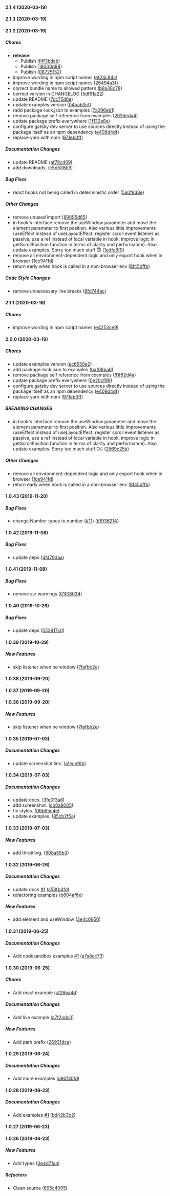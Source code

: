 #### 2.1.4 (2020-03-19)

#### 2.1.3 (2020-03-19)

#### 2.1.2 (2020-03-19)

##### Chores

* **release:**
  *  Publish ([f4f3bdab](https://github.com/n8tb1t/use-scroll-position/commit/f4f3bdab674127c40f885b4b368d48160cdf198b))
  *  Publish ([18000d98](https://github.com/n8tb1t/use-scroll-position/commit/18000d98a2a7e00050ff2ec7507f5cf808a54882))
  *  Publish ([08725152](https://github.com/n8tb1t/use-scroll-position/commit/08725152f2740215d80f802e928c6c2489d34e17))
*  improve wording in npm script names ([ef24c94c](https://github.com/n8tb1t/use-scroll-position/commit/ef24c94c5ce0477beb7e2e01c91e51e46db0c114))
*  improve wording in npm script names ([26494a3f](https://github.com/n8tb1t/use-scroll-position/commit/26494a3f7902e86a10715e8f4028711baaee2d12))
*  correct bundle name to allowed pattern ([b8a38c78](https://github.com/n8tb1t/use-scroll-position/commit/b8a38c7843f7e5dfd5c7c6f3cec5f0fa5269c7db))
*  correct version in CHANGELOG ([5df61a22](https://github.com/n8tb1t/use-scroll-position/commit/5df61a2222b7bb65fd23ab60f8addef912e1d416))
*  update README ([7dc75d8e](https://github.com/n8tb1t/use-scroll-position/commit/7dc75d8ef3e1d6cf401a9fd1c6f9e863865a6013))
*  update examples version ([04bab0cf](https://github.com/n8tb1t/use-scroll-position/commit/04bab0cf7ff40b4c8ed2673e2c0a218bf7125045))
*  radd package-lock.json to examples ([7a296eb1](https://github.com/n8tb1t/use-scroll-position/commit/7a296eb1b0a3bb86651b8921ea7c686ef10e2e61))
*  remove package self reference from examples ([263deda4](https://github.com/n8tb1t/use-scroll-position/commit/263deda444c90b263b028b045916f536929c757e))
*  update package prefix everywhere ([1f132a8e](https://github.com/n8tb1t/use-scroll-position/commit/1f132a8ec16259f87b8449b65c027a6ba48f3544))
*  configure gatsby dev server to use sources directly instead of using the package itself as an npm dependency ([e409d4df](https://github.com/n8tb1t/use-scroll-position/commit/e409d4df7e2764428ecb4a9750da9e2f3eff33ea))
*  replace yarn with npm ([971eb0ff](https://github.com/n8tb1t/use-scroll-position/commit/971eb0ff5576b3555f4c574b39c024de8f39d035))

##### Documentation Changes

*  update README ([af78cd69](https://github.com/n8tb1t/use-scroll-position/commit/af78cd69ab31c09b40327755efd127371559b5fd))
*  add downloads. ([c5d538b9](https://github.com/n8tb1t/use-scroll-position/commit/c5d538b981d9521fefd86c37c0024a7a8c17f7b2))

##### Bug Fixes

*  react hooks not being called in deterministic order ([5a0f8d8e](https://github.com/n8tb1t/use-scroll-position/commit/5a0f8d8e7ebbbf02c4842aca3d89d77c19b0887d))

##### Other Changes

*  remove unused import ([89895d65](https://github.com/n8tb1t/use-scroll-position/commit/89895d65dd77ce891164073afccc0efc5d004010))
*  in hook's interface remove the useWindow parameter and move the element parameter to first position. Also various little improvements (useEffect instead of useLayoutEffect, register scroll event listener as passive, use a ref instead of local variable in hook, improve logic in getScrollPosition function in terms of clarity and performance). Also update examples. Sorry too much stuff 😇 ([1edfe6f9](https://github.com/n8tb1t/use-scroll-position/commit/1edfe6f929e006944cba9a9ec769dc4067a6e19b))
*  remove all environment-dependent logic and only export hook when in browser ([1ce941fd](https://github.com/n8tb1t/use-scroll-position/commit/1ce941fd633067613764cbc627b3a94d176b757d))
*  return early when hook is called in a non-browser env ([8f45dffb](https://github.com/n8tb1t/use-scroll-position/commit/8f45dffb1143d552fe41b65a4abd74fee874a613))

##### Code Style Changes

*  remove unnecessary line breaks ([9fd744ac](https://github.com/n8tb1t/use-scroll-position/commit/9fd744aca07ce261185c47b527201356a7930d5a))

#### 2.1.1 (2020-03-19)

##### Chores

*  improve wording in npm script names ([e4253ce9](https://github.com/n8tb1t/use-scroll-position/commit/e4253ce96a576a0b9ff8d482421f4f9f21b7d23b))

#### 2.0.0 (2020-03-19)

##### Chores

*  update examples version ([ec6550e2](https://github.com/n8tb1t/use-scroll-position/commit/ec6550e2650bdfc028a589d24eb9c2230c5aac9c))
*  add package-lock.json to examples ([baf68ba6](https://github.com/n8tb1t/use-scroll-position/commit/baf68ba6f9fae6f49bc42c7c376ef564c4ad85b3))
*  remove package self reference from examples ([81f82d4a](https://github.com/n8tb1t/use-scroll-position/commit/81f82d4ae30227e278ea1f11960ee0e233b5cfe6))
*  update package prefix everywhere ([0e20cf99](https://github.com/n8tb1t/use-scroll-position/commit/0e20cf99df25f1352461ec31823a94d86c8c3875))
*  configure gatsby dev server to use sources directly instead of using the package itself as an npm dependency ([e409d4df](https://github.com/n8tb1t/use-scroll-position/commit/e409d4df7e2764428ecb4a9750da9e2f3eff33ea))
*  replace yarn with npm ([971eb0ff](https://github.com/n8tb1t/use-scroll-position/commit/971eb0ff5576b3555f4c574b39c024de8f39d035))

##### BREAKING CHANGES

*  in hook's interface remove the useWindow parameter and move the element parameter to first position. Also various little improvements (useEffect instead of useLayoutEffect, register scroll event listener as passive, use a ref instead of local variable in hook, improve logic in getScrollPosition function in terms of clarity and performance). Also update examples. Sorry too much stuff O:) ([2569c25b](https://github.com/n8tb1t/use-scroll-position/commit/2569c25bf59e82ec8393138183add67ebd776bfd))

##### Other Changes

*  remove all environment-dependent logic and only export hook when in browser ([1ce941fd](https://github.com/n8tb1t/use-scroll-position/commit/1ce941fd633067613764cbc627b3a94d176b757d))
*  return early when hook is called in a non-browser env ([8f45dffb](https://github.com/n8tb1t/use-scroll-position/commit/8f45dffb1143d552fe41b65a4abd74fee874a613))

#### 1.0.43 (2019-11-20)

##### Bug Fixes

*  change Number types to number ([#11](https://github.com/n8tb1t/use-scroll-position/pull/11)) ([b1936214](https://github.com/n8tb1t/use-scroll-position/commit/b1936214ebb4e0dddb6209b8b9dc930eb9d35394))

#### 1.0.42 (2019-11-08)

##### Bug Fixes

*  update deps ([4f4793aa](https://github.com/n8tb1t/use-scroll-position/commit/4f4793aa049d465c93e40da92b1e3b71dbdc497f))

#### 1.0.41 (2019-11-08)

##### Bug Fixes

*  remove ssr warnings ([01f08034](https://github.com/n8tb1t/use-scroll-position/commit/01f0803483f1847712df48f0bde55753908f8df2))

#### 1.0.40 (2019-10-29)

##### Bug Fixes

*  update deps ([052917c0](https://github.com/n8tb1t/use-scroll-position/commit/052917c0ce2a8b4cd6a349772f68a1d724c642dc))

#### 1.0.39 (2019-10-29)

##### New Features

*  skip listener when no window ([7fafbb2e](https://github.com/n8tb1t/use-scroll-position/commit/7fafbb2e7638f41c340a979a53a0605718413e09))

#### 1.0.38 (2019-09-20)

#### 1.0.37 (2019-09-20)

#### 1.0.36 (2019-09-20)

##### New Features

*  skip listener when no window ([7fafbb2e](https://github.com/n8tb1t/use-scroll-position/commit/7fafbb2e7638f41c340a979a53a0605718413e09))

#### 1.0.35 (2019-07-03)

##### Documentation Changes

*  update screenshot link. ([a1ecef6b](https://github.com/n8tb1t/use-scroll-position/commit/a1ecef6b583546543b9041f0ad77121a4a501f17))

#### 1.0.34 (2019-07-03)

##### Documentation Changes

*  update docs. ([3fe0f3a8](https://github.com/n8tb1t/use-scroll-position/commit/3fe0f3a844cc1bb8b318187ad00151289214b51f))
*  add screenshot. ([cb0a9005](https://github.com/n8tb1t/use-scroll-position/commit/cb0a90056fcdb1e4cb2529ea6001c00610d6ef6a))
*  fix styles. ([06b65c4e](https://github.com/n8tb1t/use-scroll-position/commit/06b65c4e1f0150e7807fa9bd54013cdcc21f7fa5))
*  update examples. ([85cb2f5a](https://github.com/n8tb1t/use-scroll-position/commit/85cb2f5ae29dc4dd57f759044c5e36569e8faa7c))

#### 1.0.33 (2019-07-03)

##### New Features

*  add throttling. ([908a59b3](https://github.com/n8tb1t/use-scroll-position/commit/908a59b3ffbdc02a2e01e8cb1e4d77eab5cacffe))

#### 1.0.32 (2019-06-26)

##### Documentation Changes

*  update docs [#1](https://github.com/n8tb1t/use-scroll-position/pull/1) ([a58fb4fd](https://github.com/n8tb1t/use-scroll-position/commit/a58fb4fdf6c0eeefdac757899c2e2d78775823e6))
*  refactoring examples ([b804af6e](https://github.com/n8tb1t/use-scroll-position/commit/b804af6e5f3b94c7cd1b59864c4b85dc527a1866))

##### New Features

*  add element and useWindow ([3e4c0950](https://github.com/n8tb1t/use-scroll-position/commit/3e4c0950e98bcf96f2b0dcba402ba16439d702ad))

#### 1.0.31 (2019-06-25)

##### Documentation Changes

*  Add codesandbox examples [#1](https://github.com/n8tb1t/use-scroll-position/pull/1) ([a7a8ec73](https://github.com/n8tb1t/use-scroll-position/commit/a7a8ec73261ecdd44cf9e4e3487019e689d32b34))

#### 1.0.30 (2019-06-25)

##### Chores

*  Add react example ([cf28ea46](https://github.com/n8tb1t/use-scroll-position/commit/cf28ea465b2f25d8f763ae0252eb19684c5022f5))

##### Documentation Changes

*  Add live example ([a7f2adc0](https://github.com/n8tb1t/use-scroll-position/commit/a7f2adc09171a7f63169741a1aed8d4becf19b56))

##### New Features

*  Add path prefix ([26931dce](https://github.com/n8tb1t/use-scroll-position/commit/26931dce7b87fa11c008cae4bbe9acbadfcf8152))

#### 1.0.29 (2019-06-24)

##### Documentation Changes

*  Add more examples ([d90f30fd](https://github.com/n8tb1t/use-scroll-position/commit/d90f30fdfe0654489a665f14f571e11deca8239d))

#### 1.0.28 (2019-06-23)

##### Documentation Changes

*  Add examples [#1](https://github.com/n8tb1t/use-scroll-position/pull/1) ([bd42b3b2](https://github.com/n8tb1t/use-scroll-position/commit/bd42b3b21c959172edc086eb7894b424ce6e0187))

#### 1.0.27 (2019-06-23)

#### 1.0.26 (2019-06-23)

##### New Features

*  Add types ([0e4d71aa](https://github.com/n8tb1t/use-scroll-position/commit/0e4d71aad0e600a91b7ae3f14340c1700efe6682))

##### Refactors

*  Clean source ([695c4005](https://github.com/n8tb1t/use-scroll-position/commit/695c4005d3bcae9aae207a729f78fcaf63782bd0))



